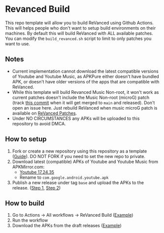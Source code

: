 # Revanced Build
This repo template will allow you to build ReVanced using Github Actions. This will helps people who don't want to setup build environments on their machines.
By default this will build ReVanced with ALL available patches. You can modify the `build_revanced.sh` script to limit to only patches you want to use.

## Notes
- Current implementation cannot download the latest compatible versions of Youtube and Youtube Music, as APKPure either doesn't have bundled APK, or doesn't have older versions of the apps that are compatible with ReVanced.
- While this template will build Revanced Music Non-root, it won't work as current patches doesn't include the Music Non-root (microG) patch (track [this commit](https://github.com/revanced/revanced-patches/commit/e22060b52cf09b5b6fe08d5b9ffb8f102efc6cf5) when it will get merged to `main` and released). Don't open an issue here. Just rebuild ReVanced when music microG patch is available on [ReVanced Patches](https://github.com/revanced/revanced-patches/releases).
- Under NO CIRCUMSTANCES any APKs will be uploaded to this repository to avoid DMCA.

## How to setup
1. Fork or create a new repository using this repository as a template ([Guide](https://docs.github.com/en/repositories/creating-and-managing-repositories/creating-a-repository-from-a-template)). DO NOT FORK if you need to set the new repo to private.
2. Download latest (compatible) APKs of Youtube and Youtube Music from APKMirror.com:
   - [Youtube 17.24.35](https://www.apkmirror.com/apk/google-inc/youtube/youtube-17-24-34-release/youtube-17-24-34-2-android-apk-download/)
   - Rename to `com.google.android.youtube.apk`
3. Publish a new release under tag `base` and upload the APKs to the release. ([Step 1](images/release_1.png), [Step 2](images/release_2.png))

## How to build
1. Go to Actions -> All workflows -> ReVanced Build ([Example](images/workflow_run.png))
2. Run the workflow
3. Download the APKs from the draft releases ([Example](images/build_release.png))



